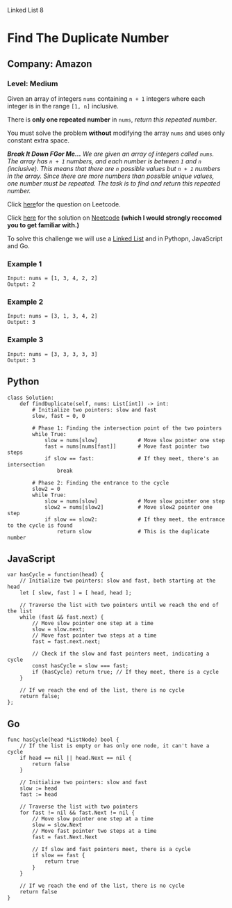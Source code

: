 Linked List 8
# Find The Duplicate Number
## Company: Amazon
### Level: Medium

Given an array of integers `nums` containing `n + 1` integers where each integer is in the range `[1, n]` inclusive.

There is **only one repeated number** in `nums`, *return this repeated number*.

You must solve the problem **without** modifying the array `nums` and uses only constant extra space.

***Break It Down FGor Me...***
*We are given an array of integers called `nums`.*
*The array has `n + 1` numbers, and each number is between `1` and `n` (inclusive).*
*This means that there are `n` possible values but `n + 1` numbers in the array.*
*Since there are more numbers than possible unique values, one number must be repeated.*
*The task is to find and return this repeated number.*

Click [here](https://leetcode.com/problems/find-the-duplicate-number/description/)for the question on Leetcode.

Click [here](https://www.youtube.com/watch?v=wjYnzkAhcNk) for the solution on [Neetcode](https://neetcode.io/) **(which I would strongly reccomed you to get familiar with.)**

To solve this challenge we will use a [Linked List](https://www.geeksforgeeks.org/introduction-to-linked-list-data-structure-and-algorithm-tutorial/) and in Pythopn, JavaScript and Go.

### Example 1
```
Input: nums = [1, 3, 4, 2, 2]
Output: 2
```
### Example 2
```
Input: nums = [3, 1, 3, 4, 2]
Output: 3
```

### Example 3
```
Input: nums = [3, 3, 3, 3, 3]
Output: 3
```

## Python
```
class Solution:
    def findDuplicate(self, nums: List[int]) -> int:
        # Initialize two pointers: slow and fast
        slow, fast = 0, 0
        
        # Phase 1: Finding the intersection point of the two pointers
        while True:
            slow = nums[slow]             # Move slow pointer one step
            fast = nums[nums[fast]]       # Move fast pointer two steps
            if slow == fast:              # If they meet, there's an intersection
                break

        # Phase 2: Finding the entrance to the cycle
        slow2 = 0
        while True:
            slow = nums[slow]             # Move slow pointer one step
            slow2 = nums[slow2]           # Move slow2 pointer one step
            if slow == slow2:             # If they meet, the entrance to the cycle is found
                return slow               # This is the duplicate number
```

## JavaScript
```
var hasCycle = function(head) {
    // Initialize two pointers: slow and fast, both starting at the head
    let [ slow, fast ] = [ head, head ];

    // Traverse the list with two pointers until we reach the end of the list
    while (fast && fast.next) {
        // Move slow pointer one step at a time
        slow = slow.next;
        // Move fast pointer two steps at a time
        fast = fast.next.next;

        // Check if the slow and fast pointers meet, indicating a cycle
        const hasCycle = slow === fast;
        if (hasCycle) return true; // If they meet, there is a cycle
    }

    // If we reach the end of the list, there is no cycle
    return false;
};
```

## Go
```
func hasCycle(head *ListNode) bool {
    // If the list is empty or has only one node, it can't have a cycle
    if head == nil || head.Next == nil {
        return false
    }
    
    // Initialize two pointers: slow and fast
    slow := head
    fast := head
    
    // Traverse the list with two pointers
    for fast != nil && fast.Next != nil {
        // Move slow pointer one step at a time
        slow = slow.Next
        // Move fast pointer two steps at a time
        fast = fast.Next.Next
        
        // If slow and fast pointers meet, there is a cycle
        if slow == fast {
            return true
        }
    }
    
    // If we reach the end of the list, there is no cycle
    return false
}
```